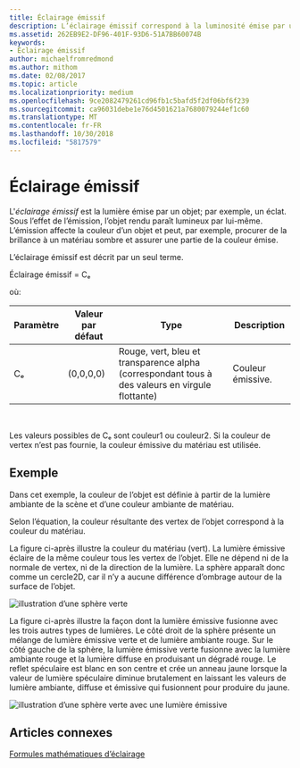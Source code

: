 ```yaml
---
title: Éclairage émissif
description: L’éclairage émissif correspond à la luminosité émise par un objet; par exemple, une lueur.
ms.assetid: 262EB9E2-DF96-401F-93D6-51A7BB60074B
keywords:
- Éclairage émissif
author: michaelfromredmond
ms.author: mithom
ms.date: 02/08/2017
ms.topic: article
ms.localizationpriority: medium
ms.openlocfilehash: 9ce2082479261cd96fb1c5bafd5f2df06bf6f239
ms.sourcegitcommit: ca96031debe1e76d4501621a7680079244ef1c60
ms.translationtype: MT
ms.contentlocale: fr-FR
ms.lasthandoff: 10/30/2018
ms.locfileid: "5817579"
---
```

# <a name="emissive-lighting"></a>Éclairage émissif


L'*éclairage émissif* est la lumière émise par un objet; par exemple, un éclat. Sous l’effet de l’émission, l’objet rendu paraît lumineux par lui-même. L’émission affecte la couleur d’un objet et peut, par exemple, procurer de la brillance à un matériau sombre et assurer une partie de la couleur émise.

L’éclairage émissif est décrit par un seul terme.

Éclairage émissif = Cₑ

où:

| Paramètre | Valeur par défaut | Type                                                                 | Description     |
|-----------|---------------|----------------------------------------------------------------------|-----------------|
| Cₑ        | (0,0,0,0)     | Rouge, vert, bleu et transparence alpha (correspondant tous à des valeurs en virgule flottante) | Couleur émissive. |

 

Les valeurs possibles de Cₑ sont couleur1 ou couleur2. Si la couleur de vertex n’est pas fournie, la couleur émissive du matériau est utilisée.

## <a name="span-idexamplespanspan-idexamplespanspan-idexamplespanexample"></a><span id="Example"></span><span id="example"></span><span id="EXAMPLE"></span>Exemple


Dans cet exemple, la couleur de l’objet est définie à partir de la lumière ambiante de la scène et d’une couleur ambiante de matériau.

Selon l’équation, la couleur résultante des vertex de l’objet correspond à la couleur du matériau.

La figure ci-après illustre la couleur du matériau (vert). La lumière émissive éclaire de la même couleur tous les vertex de l’objet. Elle ne dépend ni de la normale de vertex, ni de la direction de la lumière. La sphère apparaît donc comme un cercle2D, car il n’y a aucune différence d’ombrage autour de la surface de l’objet.

![illustration d’une sphère verte](images/lighte.jpg)

La figure ci-après illustre la façon dont la lumière émissive fusionne avec les trois autres types de lumières. Le côté droit de la sphère présente un mélange de lumière émissive verte et de lumière ambiante rouge. Sur le côté gauche de la sphère, la lumière émissive verte fusionne avec la lumière ambiante rouge et la lumière diffuse en produisant un dégradé rouge. Le reflet spéculaire est blanc en son centre et crée un anneau jaune lorsque la valeur de lumière spéculaire diminue brutalement en laissant les valeurs de lumière ambiante, diffuse et émissive qui fusionnent pour produire du jaune.

![illustration d’une sphère verte avec une lumière émissive](images/lightadse.jpg)

## <a name="span-idrelated-topicsspanrelated-topics"></a><span id="related-topics"></span>Articles connexes


[Formules mathématiques d’éclairage](mathematics-of-lighting.md)

 

 




